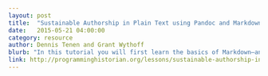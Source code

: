 ```yaml
---
layout: post
title:  "Sustainable Authorship in Plain Text using Pandoc and Markdown"
date:   2015-05-21 04:00:00
category: resource
author: Dennis Tenen and Grant Wythoff
blurb: "In this tutorial you will first learn the basics of Markdown—an easy to read and write markup syntax for plain text—as well as Pandoc, a command line tool that converts plain text into a number of beautifully formatted file types: PDF, .docx, HTML, LaTeX, slide decks, and more. With Pandoc as your digital typesetting tool, you can use Markdown syntax to add figures, a bibliography, formatting, and easily change citation styles from Chicago to MLA (for instance), all using plain text."
link: http://programminghistorian.org/lessons/sustainable-authorship-in-plain-text-using-pandoc-and-markdown
---
```

